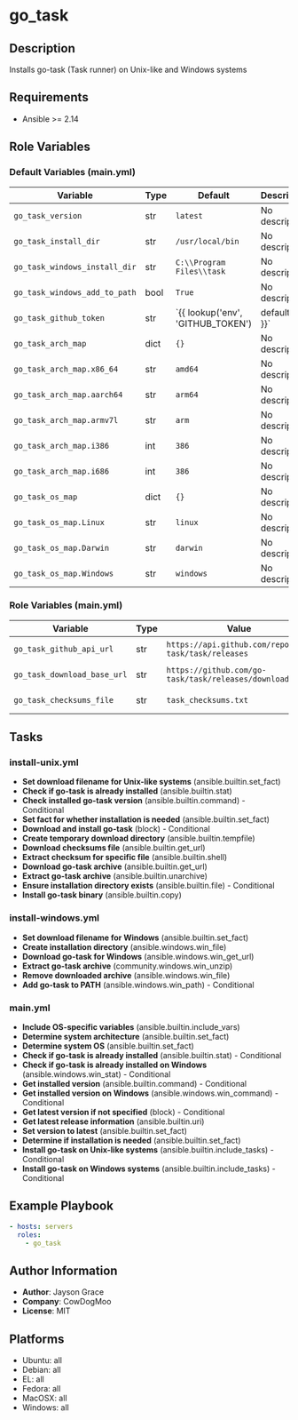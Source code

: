 <!-- DOCSIBLE START -->
# go_task

## Description

Installs go-task (Task runner) on Unix-like and Windows systems

## Requirements

- Ansible >= 2.14

## Role Variables

### Default Variables (main.yml)

| Variable | Type | Default | Description |
|----------|------|---------|-------------|
| `go_task_version` | str | `latest` | No description |
| `go_task_install_dir` | str | `/usr/local/bin` | No description |
| `go_task_windows_install_dir` | str | `C:\\Program Files\\task` | No description |
| `go_task_windows_add_to_path` | bool | `True` | No description |
| `go_task_github_token` | str | `{{ lookup('env', 'GITHUB_TOKEN') | default('') }}` | No description |
| `go_task_arch_map` | dict | `{}` | No description |
| `go_task_arch_map.x86_64` | str | `amd64` | No description |
| `go_task_arch_map.aarch64` | str | `arm64` | No description |
| `go_task_arch_map.armv7l` | str | `arm` | No description |
| `go_task_arch_map.i386` | int | `386` | No description |
| `go_task_arch_map.i686` | int | `386` | No description |
| `go_task_os_map` | dict | `{}` | No description |
| `go_task_os_map.Linux` | str | `linux` | No description |
| `go_task_os_map.Darwin` | str | `darwin` | No description |
| `go_task_os_map.Windows` | str | `windows` | No description |

### Role Variables (main.yml)

| Variable | Type | Value | Description |
|----------|------|-------|-------------|
| `go_task_github_api_url` | str | `https://api.github.com/repos/go-task/task/releases` | No description |
| `go_task_download_base_url` | str | `https://github.com/go-task/task/releases/download` | No description |
| `go_task_checksums_file` | str | `task_checksums.txt` | No description |

## Tasks

### install-unix.yml

- **Set download filename for Unix-like systems** (ansible.builtin.set_fact)
- **Check if go-task is already installed** (ansible.builtin.stat)
- **Check installed go-task version** (ansible.builtin.command) - Conditional
- **Set fact for whether installation is needed** (ansible.builtin.set_fact)
- **Download and install go-task** (block) - Conditional
- **Create temporary download directory** (ansible.builtin.tempfile)
- **Download checksums file** (ansible.builtin.get_url)
- **Extract checksum for specific file** (ansible.builtin.shell)
- **Download go-task archive** (ansible.builtin.get_url)
- **Extract go-task archive** (ansible.builtin.unarchive)
- **Ensure installation directory exists** (ansible.builtin.file) - Conditional
- **Install go-task binary** (ansible.builtin.copy)

### install-windows.yml

- **Set download filename for Windows** (ansible.builtin.set_fact)
- **Create installation directory** (ansible.windows.win_file)
- **Download go-task for Windows** (ansible.windows.win_get_url)
- **Extract go-task archive** (community.windows.win_unzip)
- **Remove downloaded archive** (ansible.windows.win_file)
- **Add go-task to PATH** (ansible.windows.win_path) - Conditional

### main.yml

- **Include OS-specific variables** (ansible.builtin.include_vars)
- **Determine system architecture** (ansible.builtin.set_fact)
- **Determine system OS** (ansible.builtin.set_fact)
- **Check if go-task is already installed** (ansible.builtin.stat) - Conditional
- **Check if go-task is already installed on Windows** (ansible.windows.win_stat) - Conditional
- **Get installed version** (ansible.builtin.command) - Conditional
- **Get installed version on Windows** (ansible.windows.win_command) - Conditional
- **Get latest version if not specified** (block) - Conditional
- **Get latest release information** (ansible.builtin.uri)
- **Set version to latest** (ansible.builtin.set_fact)
- **Determine if installation is needed** (ansible.builtin.set_fact)
- **Install go-task on Unix-like systems** (ansible.builtin.include_tasks) - Conditional
- **Install go-task on Windows systems** (ansible.builtin.include_tasks) - Conditional

## Example Playbook

```yaml
- hosts: servers
  roles:
    - go_task
```

## Author Information

- **Author**: Jayson Grace
- **Company**: CowDogMoo
- **License**: MIT

## Platforms

- Ubuntu: all
- Debian: all
- EL: all
- Fedora: all
- MacOSX: all
- Windows: all
<!-- DOCSIBLE END -->
